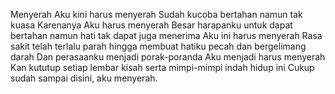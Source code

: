 Menyerah
Aku kini harus menyerah
Sudah kucoba bertahan namun tak kuasa
Karenanya Aku harus menyerah
Besar harapanku untuk dapat bertahan namun hati tak dapat juga menerima
Aku ini harus menyerah
Rasa sakit telah terlalu parah hingga membuat hatiku pecah dan bergelimang darah
Dan perasaanku menjadi porak-poranda
Aku menjadi harus menyerah
Kan kututup setiap lembar kisah serta mimpi-mimpi indah hidup ini
Cukup sudah sampai disini,
aku menyerah.
